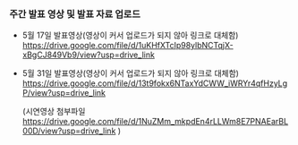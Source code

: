 ### 주간 발표 영상 및 발표 자료 업로드

 - 5월 17일 발표영상(영상이 커서 업로드가 되지 않아 링크로 대체함)   
   https://drive.google.com/file/d/1uKHfXTcIp98ylbNCTqjX-xBgCJ849Vb9/view?usp=drive_link

 - 5월 31일 발표영상(영상이 커서 업로드가 되지 않아 링크로 대체함)
   https://drive.google.com/file/d/13t9fokx6NTaxYdCWW_iWRYr4qfHzyLgP/view?usp=drive_link    

   (시연영상 첨부파일 https://drive.google.com/file/d/1NuZMm_mkpdEn4rLLWm8E7PNAEarBL00D/view?usp=drive_link )

